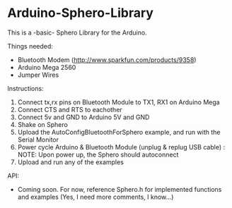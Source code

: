 Arduino-Sphero-Library
======================


This is a -basic- Sphero Library for the Arduino.


Things needed:  

* Bluetooth Modem (http://www.sparkfun.com/products/9358)
* Arduino Mega 2560
* Jumper Wires


Instructions:  

1. Connect tx,rx pins on Bluetooth Module to TX1, RX1 on Arduino Mega
2. Connect CTS and RTS to eachother
3. Connect 5v and GND to Arduino 5V and GND
4. Shake on Sphero
5. Upload the AutoConfigBluetoothForSphero example, and run with the Serial Monitor
6. Power cycle Arduino & Bluetooth Module (unplug & replug USB cable)
: NOTE: Upon power up, the Sphero should autoconnect
7. Upload and run any of the examples

 
API:  

* Coming soon. For now, reference Sphero.h for implemented functions and examples (Yes, I need more comments, I know...)
